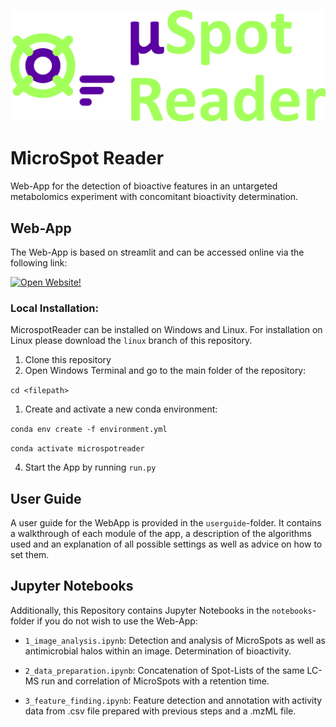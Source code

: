 ![image](assets/Logo.png)

# MicroSpot Reader

Web-App for the detection of bioactive features in an untargeted metabolomics experiment with concomitant bioactivity determination. 

## Web-App

The Web-App is based on streamlit and can be accessed online via the following link:

[![Open Website!](https://static.streamlit.io/badges/streamlit_badge_black_white.svg)](https://microspotreader.gnps2.org/)

### Local Installation:

MicrospotReader can be installed on Windows and Linux. For installation on Linux please download the `linux` branch of this repository.

1. Clone this repository
2. Open Windows Terminal and go to the main folder of the repository:

`cd <filepath>`

1. Create and activate a new conda environment:

`conda env create -f environment.yml`

`conda activate microspotreader`

4. Start the App by running `run.py`

## User Guide

A user guide for the WebApp is provided in the `userguide`-folder. It contains a walkthrough of each module of the app, a description of the algorithms used and an explanation of all possible settings as well as advice on how to set them.

## Jupyter Notebooks

Additionally, this Repository contains Jupyter Notebooks in the `notebooks`-folder if you do not wish to use the Web-App:

- `1_image_analysis.ipynb`: Detection and analysis of MicroSpots as well as antimicrobial halos within an image. Determination of bioactivity.

- `2_data_preparation.ipynb`: Concatenation of Spot-Lists of the same LC-MS run and correlation of MicroSpots with a retention time.

- `3_feature_finding.ipynb`: Feature detection and annotation with activity data from .csv file prepared with previous steps and a .mzML file.
